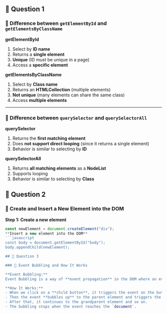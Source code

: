 ## 📌 Question 1

### 🔹 Difference between `getElementById` and `getElementsByClassName`

**getElementById**
1. Select by **ID name**
2. Returns a **single element**
3. **Unique** (ID must be unique in a page)
4. Access a **specific element**

**getElementsByClassName**
1. Select by **Class name**
2. Returns an **HTMLCollection** (multiple elements)
3. **Not unique** (many elements can share the same class)
4. Access **multiple elements**

---

### 🔹 Difference between `querySelector` and `querySelectorAll`

**querySelector**
1. Returns the **first matching element**
2. Does **not support direct looping** (since it returns a single element)
3. Behavior is similar to selecting by **ID**

**querySelectorAll**
1. Returns **all matching elements** as a **NodeList**
2. Supports looping 
3. Behavior is similar to selecting by **Class**

## 📌 Question 2  

### 🔹 Create and Insert a New Element into the DOM  

**Step 1: Create a new element**  
```javascript
const newElement = document.createElement("div");
**Insert a new element into the DOM**
```javascript
const body = document.getElementById("body");
body.appendChild(newElement);

## 📌 Question 3  

### 🔹 Event Bubbling and How It Works

**Event Bubbling:**  
Event Bubbling is a way of **event propagation** in the DOM where an event starts at the **target element** and then **bubbles up** to its parent elements one by one until it reaches the `document`.

**How It Works:**  
- When we click on a **child button**, it triggers the event on the button first and shows its own inner text.  
- Then the event **bubbles up** to the parent element and triggers the parent’s event.  
- After that, it continues to the grandparent element and so on.  
- The bubbling stops when the event reaches the `document`.

